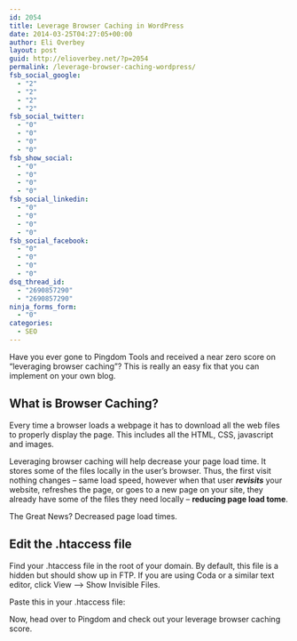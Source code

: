 ```yaml
---
id: 2054
title: Leverage Browser Caching in WordPress
date: 2014-03-25T04:27:05+00:00
author: Eli Overbey
layout: post
guid: http://elioverbey.net/?p=2054
permalink: /leverage-browser-caching-wordpress/
fsb_social_google:
  - "2"
  - "2"
  - "2"
  - "2"
fsb_social_twitter:
  - "0"
  - "0"
  - "0"
  - "0"
fsb_show_social:
  - "0"
  - "0"
  - "0"
  - "0"
fsb_social_linkedin:
  - "0"
  - "0"
  - "0"
  - "0"
fsb_social_facebook:
  - "0"
  - "0"
  - "0"
  - "0"
dsq_thread_id:
  - "2690857290"
  - "2690857290"
ninja_forms_form:
  - "0"
categories:
  - SEO
---
```

Have you ever gone to Pingdom Tools and received a near zero score on &#8220;leveraging browser caching&#8221;? This is really an easy fix that you can implement on your own blog.

## What is Browser Caching?

Every time a browser loads a webpage it has to download all the web files to properly display the page. This includes all the HTML, CSS, javascript and images.

Leveraging browser caching will help decrease your page load time. It stores some of the files locally in the user&#8217;s browser. Thus, the first visit nothing changes &#8211; same load speed, however when that user **_revisits_** your website, refreshes the page, or goes to a new page on your site, they already have some of the files they need locally &#8211; **reducing page load tome**.

The Great News? Decreased page load times.

## Edit the .htaccess file

Find your .htaccess file in the root of your domain. By default, this file is a hidden but should show up in FTP. If you are using Coda or a similar text editor, click View &#8211;> Show Invisible Files.

Paste this in your .htaccess file:



Now, head over to Pingdom and check out your leverage browser caching score.